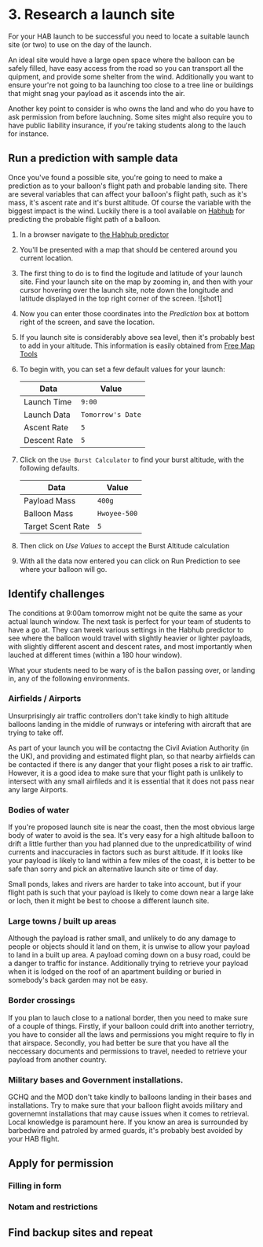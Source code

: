 # 3. Research a launch site

For your HAB launch to be successful you need to locate a suitable launch site (or two) to use on the day of the launch.

An ideal site would have a large open space where the balloon can be safely filled, have easy access from the road so you can transport all the quipment, and provide some shelter from the wind. Additionally you want to ensure your're not going to ba launching too close to a tree line or buildings that might snag your payload as it ascends into the air.

Another key point to consider is who owns the land and who do you have to ask permission from before lauchning. Some sites might also require you to have public liability insurance, if you're taking students along to the lauch for instance.

## Run a prediction with sample data

Once you've found a possible site, you're going to need to make a prediction as to your balloon's flight path and probable landing site. There are several variables that can affect your balloon's flight path, such as it's mass, it's ascent rate and it's burst altitude. Of course the variable with the biggest impact is the wind. Luckily there is a tool available on [Habhub](http://predict.habhub.org) for predicting the probable flight path of a balloon.

1. In a browser navigate to [the Habhub predictor](http://predict.habhub.org)
1. You'll be presented with a map that should be centered around you current location.
1. The first thing to do is to find the logitude and latitude of your launch site. Find your launch site on the map by zooming in, and then with your cursor hovering over the launch site, note down the longitude and latitude displayed in the top right corner of the screen.
![shot1]
1. Now you can enter those coordinates into the *Prediction* box at bottom right of the screen, and save the location.
1. If you launch site is considerably above sea level, then it's probably best to add in your altitude. This information is easily obtained from [Free Map Tools](https://www.freemaptools.com/elevation-finder.htm)
1. To begin with, you can set a few default values for your launch:

	|Data|Value|
	|----|-----|
	|Launch Time|`9:00`|
	|Launch Data|`Tomorrow's Date`|
	|Ascent Rate|`5`|
	|Descent Rate|`5`|

1. Click on the `Use Burst Calculator` to find your burst altitude, with the following defaults.

	|Data|Value|
	|----|-----|
	|Payload Mass|`400g`|
	|Balloon Mass|`Hwoyee-500`|
	|Target Scent Rate|`5`|

1. Then click on *Use Values* to accept the Burst Altitude calculation

1. With all the data now entered you can click on Run Prediction to see where your balloon will go.

## Identify challenges

The conditions at 9:00am tomorrow might not be quite the same as your actual launch window. The next task is perfect for your team of students to have a go at.
They can tweek various settings in the Habhub predictor to see where the balloon would travel with slightly heavier or lighter payloads, with slightly different ascent and descent rates, and most importantly when lauched at different times (within a 180 hour window).

What your students need to be wary of is the ballon passing over, or landing in, any of the following environments.

### Airfields / Airports

Unsurprisingly air traffic controllers don't take kindly to high altitude balloons landing in the middle of runways or intefering with aircraft that are trying to take off.

As part of your launch you will be contactng the Civil Aviation Authority (in the UK), and providing and estimated flight plan, so that nearby airfields can be contacted if there is any danger that your flight poses a risk to air traffic. However, it is a good idea to make sure that your flight path is unlikely to intersect with any small airfileds and it is essential that it does not pass near any large Airports.

### Bodies of water

If you're proposed launch site is near the coast, then the most obvious large body of water to avoid is the sea. It's very easy for a high altitude balloon to drift a little further than you had planned due to the unpredicatbility of wind currents and inaccuracies in factors such as burst altitude. If it looks like your payload is likely to land within a few miles of the coast, it is better to be safe than sorry and pick an alternative launch site or time of day.

Small ponds, lakes and rivers are harder to take into account, but if your flight path is such that your payload is likely to come down near a large lake or loch, then it might be best to choose a different launch site.

### Large towns / built up areas

Although the payload is rather small, and unlikely to do any damage to people or objects should it land on them, it is unwise to allow your payload to land in a built up area. A payload coming down on a busy road, could be a danger to traffic for instance. Additionally trying to retrieve your payload when it is lodged on the roof of an apartment building or buried in somebody's back garden may not be easy.

### Border crossings

If you plan to lauch close to a national border, then you need to make sure of a couple of things. Firstly, if your balloon could drift into another terriotry, you have to consider all the laws and permissions you might require to fly in that airspace. Secondly, you had better be sure that you have all the neccessary documents and permissions to travel, needed to retrieve your payload from another country.

### Military bases and Government installations.

GCHQ and the MOD don't take kindly to balloons landing in their bases and installations. Try to make sure that your balloon flight avoids military and governemnt installations that may cause issues when it comes to retrieval. Local knowledge is paramount here. If you know an area is surrounded by barbedwire and patroled by armed guards, it's probably best avoided by your HAB flight.

## Apply for permission

### Filling in form

### Notam and restrictions

## Find backup sites and repeat
